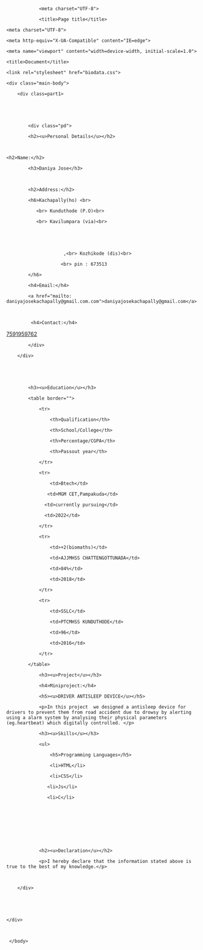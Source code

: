 <!DOCTYPE html>

<html lang="en">

<head>

				<meta charset="UTF-8">

				<title>Page title</title>

</head>

<body>

			



<head>

    <meta charset="UTF-8">

    <meta http-equiv="X-UA-Compatible" content="IE=edge">

    <meta name="viewport" content="width=device-width, initial-scale=1.0">

    <title>Document</title>

    <link rel="stylesheet" href="biodata.css">

</head>

<body style="background-color:powderpink;">

    <div class="main-body">

        <div class=part1>

        				

 

            <div class="pd">

            <h2><u>Personal Details</u></h2>

            

    <h2>Name:</h2>

            <h3>Daniya Jose</h3>

        

            <h2>Address:</h2>

            <h6>Kachapally(ho) <br>

               <br> Kunduthode (P.O)<br>

               <br> Kavilumpara (via)<br>

 

                         

                         ,<br> Kozhikode (dis)<br>

                        <br> pin : 673513

            </h6>

            <h4>Email:</h4>

            <a href="mailto: daniyajosekachapally@gmail.com.com">daniyajosekachapally@gmail.com</a>

             

             <h4>Contact:</h4>

             

             

<a href="tel:7591959762">7591959762</a>

            

            </div>

        </div>    

        

       

            <h3><u>Education</u></h3>

            <table border="">

                <tr>

                    <th>Qualification</th>

                    <th>School/College</th>

                    <th>Percentage/CGPA</th>

                    <th>Passout year</th>

                </tr>

                <tr>

                    <td>Btech</td>

                   <td>MGM CET,Pampakuda</td>

                  <td>currently pursuing</td>

                  <td>2022</td>

                </tr>

                <tr>

                    <td>+2(biomaths)</td>

                    <td>AJJMHSS CHATTENGOTTUNADA</td>

                    <td>84%</td>

                    <td>2018</td>

                </tr>

                <tr>

                    <td>SSLC</td>

                    <td>PTCMHSS KUNDUTHODE</td>

                    <td>96</td>

                    <td>2016</td>

                </tr>

            </table>

                <h3><u>Project</u></h3>

                <h4>Miniproject:</h4>

                <h5><u>DRIVER ANTISLEEP DEVICE</u></h5>

                <p>In this project  we designed a antisleep device for drivers to prevent them from road accident due to drowsy by alerting using a alarm system by analysing their physical parameters (eg.heartbeat) which digitally controlled. </p>

                <h3><u>Skills</u></h3>

                <ul>

                    <h5>Programming Languages</h5>

                    <li>HTML</li>

                    <li>CSS</li>

                   <li>Js</li>

                   <li>C</li>

                    

                 

               

               

                <h2><u>Declaration</u></h2>

                <p>I hereby declare that the information stated above is true to the best of my knowledge.</p>

          

        </div>

        

        

    </div>

    

     </body>

 </html>




